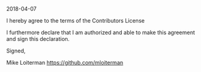 2018-04-07

I hereby agree to the terms of the Contributors License

I furthermore declare that I am authorized and able to make this
agreement and sign this declaration.

Signed,

Mike Loiterman
https://github.com/mloiterman
